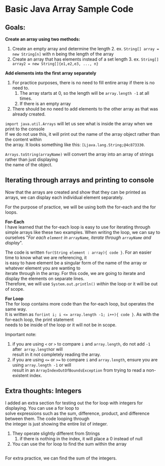 # Basic Java Array Sample Code

## Goals:

<strong>Create an array using two methods:</strong>
1. Create an empty array and determine the length
   2. ex. `String[] array = new String[n]` with n being the length of the array
2. Create an array that has elements instead of a set length
   3. ex. `String[] array2 = new String[]{e1,e2,e3, ..., n}`

<strong>Add elements into the first array separately</strong>
1. For practice purposes, there is no need to fill entire array if there is no need to.
   1. The array starts at 0, so the length will be `array.length -1` at all times.
   2. If there is an empty array
2. There should be no need to add elements to the other array as that was already created.

`import java.util.Arrays` will let us see what is inside the array when we print to the console <br/>
If we do not use this, it will print out the name of the array object rather than the content within </br>
the array. It looks something like this: `[Ljava.lang.String;@4c873330`. 

`Arrays.toString(arrayName)` will convert the array into an array of strings rather than just displaying <br/>
the name of the object.

## Iterating through arrays and printing to console

Now that the arrays are created and show that they can be printed as arrays, we can display
each individual element separately.

For the purpose of practice, we will be using both the for-each and the for loops.

<strong>For-Each</strong><br/>
I have learned that the for-each loop is easy to use for iterating through simple arrays like these two examples.
When writing the loop, we can say to ourselves "<i>For each `element` in `arrayName`, iterate through `arrayName` and display</i>".

The code is written `for(String element : array){ code }`. For an easier time to know what we are referencing, it <br/>
is easy to have element be a singular form of the name of the array or whatever element you are wanting to <br/>
iterate through in the array. For this code, we are going to iterate and display the elements on separate lines. 
<br/>Therefore, we will use `System.out.println()` <em>within</em> the loop or it will be out of scope.

<strong>For Loop</strong></br>
The for loop contains more code than the for-each loop, but operates the same way.<br/>
It is written as `for(int i; i <= array.length -1; i++){ code }`.  As with the for-each loop, the print statement<br/>
needs to be inside of the loop or it will not be in scope.

Important note:
1. if you are using `<` or `>` to compare `i` and `array.length`, do not add `-1 `after` array.length`or will
   <br/> result in it not completely reading the array.
2. if you are using `<=` or `>=` to compare `i` and `array.length`, ensure you are using `array.length -1` or will
   <br/> result in an `ArrayIndexOutOfBoundsException` from trying to read a non-existent index.

## Extra thoughts: Integers

I added an extra section for testing out the for loop with integers for displaying. You can use a for loop to <br/>
solve expressions such as the sum, difference, product, and difference between them. The code looping through </br>
the integer is just showing the entire list of integer.

1. They operate slightly different from Strings
   1. if there is nothing in the index, it will place a 0 instead of null
2. You can use the for loop to find the sum within the array

##

For extra practice, we can find the sum of the integers.
